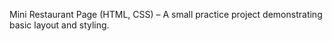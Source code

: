 Mini Restaurant Page (HTML, CSS) – A small practice project demonstrating basic layout and styling.
